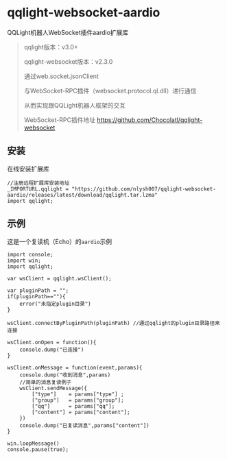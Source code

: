 # qqlight-websocket-aardio
QQLight机器人WebSocket插件aardio扩展库

> qqlight版本：v3.0+
>
> qqlight-websocket版本：v2.3.0
>
> 通过web.socket.jsonClient
>
> 与WebSocket-RPC插件（websocket.protocol.ql.dll）进行通信
>
> 从而实现跟QQLight机器人框架的交互
>
> WebSocket-RPC插件地址 https://github.com/Chocolatl/qqlight-websocket

## 安装

在线安装扩展库

```
//注册远程扩展库安装地址
_IMPORTURL.qqlight = "https://github.com/nlysh007/qqlight-websocket-aardio/releases/latest/download/qqlight.tar.lzma"
import qqlight;
```
## 示例

这是一个复读机（Echo）的`aardio`示例

```
import console; 
import win;
import qqlight;

var wsClient = qqlight.wsClient();

var pluginPath = "";
if(pluginPath==""){
    error("未指定plugin目录")
} 

wsClient.connectByPluginPath(pluginPath) //通过qqlight的plugin目录路径来连接

wsClient.onOpen = function(){
    console.dump("已连接")
}

wsClient.onMessage = function(event,params){
    console.dump("收到消息",params)
    //简单的消息复读例子
    wsClient.sendMessage({
        ["type"]    = params["type"] ;
        ["group"]   = params["group"];
        ["qq"]      = params["qq"];
        ["content"] = params["content"];
    })	
    console.dump("已复读消息",params["content"])
}

win.loopMessage()
console.pause(true);
```